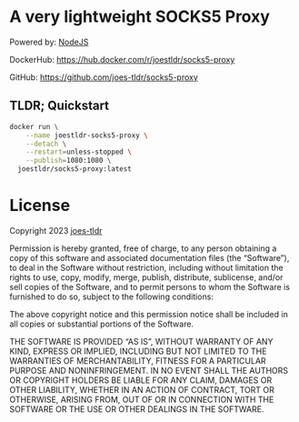 # A very lightweight SOCKS5 Proxy

Powered by: [NodeJS](https://nodejs.org/)

DockerHub: https://hub.docker.com/r/joestldr/socks5-proxy

GitHub: https://github.com/joes-tldr/socks5-proxy

## TLDR; Quickstart

```bash
docker run \
    --name joestldr-socks5-proxy \
    --detach \
    --restart=unless-stopped \
    --publish=1080:1080 \
  joestldr/socks5-proxy:latest
```

# License

Copyright 2023 [joes-tldr](https://github.com/joes-tldr)

Permission is hereby granted, free of charge, to any person obtaining a copy of this software and associated documentation files (the “Software”), to deal in the Software without restriction, including without limitation the rights to use, copy, modify, merge, publish, distribute, sublicense, and/or sell copies of the Software, and to permit persons to whom the Software is furnished to do so, subject to the following conditions:

The above copyright notice and this permission notice shall be included in all copies or substantial portions of the Software.

THE SOFTWARE IS PROVIDED “AS IS”, WITHOUT WARRANTY OF ANY KIND, EXPRESS OR IMPLIED, INCLUDING BUT NOT LIMITED TO THE WARRANTIES OF MERCHANTABILITY, FITNESS FOR A PARTICULAR PURPOSE AND NONINFRINGEMENT. IN NO EVENT SHALL THE AUTHORS OR COPYRIGHT HOLDERS BE LIABLE FOR ANY CLAIM, DAMAGES OR OTHER LIABILITY, WHETHER IN AN ACTION OF CONTRACT, TORT OR OTHERWISE, ARISING FROM, OUT OF OR IN CONNECTION WITH THE SOFTWARE OR THE USE OR OTHER DEALINGS IN THE SOFTWARE.
